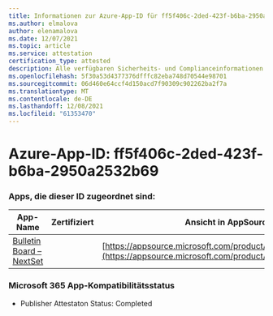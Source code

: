 ```yaml
---
title: Informationen zur Azure-App-ID für ff5f406c-2ded-423f-b6ba-2950a2532b69
ms.author: elmalova
author: elenamalova
ms.date: 12/07/2021
ms.topic: article
ms.service: attestation
certification_type: attested
description: Alle verfügbaren Sicherheits- und Complianceinformationen für ff5f406c-2ded-423f-b6ba-2950a2532b69.
ms.openlocfilehash: 5f30a53d4377376dfffc82eba748d70544e98701
ms.sourcegitcommit: 06d460e64ccf4d150acd7f90309c902262ba2f7a
ms.translationtype: MT
ms.contentlocale: de-DE
ms.lasthandoff: 12/08/2021
ms.locfileid: "61353470"
---
```

# <a name="azure-app-id-ff5f406c-2ded-423f-b6ba-2950a2532b69"></a>Azure-App-ID: ff5f406c-2ded-423f-b6ba-2950a2532b69


### <a name="apps-associated-with-this-id"></a>Apps, die dieser ID zugeordnet sind:
| **App-Name** | **Zertifiziert** | **Ansicht in AppSource** |
|--------------|---------------|-----------------------|
| [Bulletin Board – NextSet](https://docs.microsoft.com/microsoft-365-app-certification/forward/WA200002122) |  | [https://appsource.microsoft.com/product/office/WA200002122](https://appsource.microsoft.com/product/office/WA200002122) |

### <a name="microsoft-365-app-compliance-status"></a>Microsoft 365 App-Kompatibilitätsstatus
- Publisher Attestaton Status: Completed
